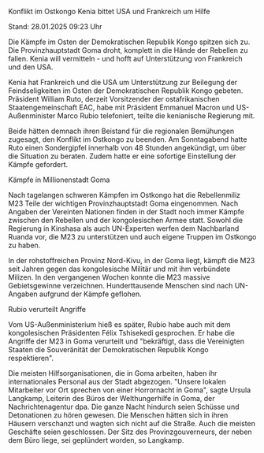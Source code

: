 
Konflikt im Ostkongo
Kenia bittet USA und Frankreich um Hilfe


Stand: 28.01.2025 09:23 Uhr


Die Kämpfe im Osten der Demokratischen Republik Kongo spitzen sich zu. Die Provinzhauptstadt Goma droht, komplett in die Hände der Rebellen zu fallen. Kenia will vermitteln - und hofft auf Unterstützung von Frankreich und den USA.



Kenia hat Frankreich und die USA um Unterstützung zur Beilegung der Feindseligkeiten im Osten der Demokratischen Republik Kongo gebeten. Präsident William Ruto, derzeit Vorsitzender der ostafrikanischen Staatengemeinschaft EAC, habe mit Präsident Emmanuel Macron und US-Außenminister Marco Rubio telefoniert, teilte die kenianische Regierung mit.


Beide hätten demnach ihren Beistand für die regionalen Bemühungen zugesagt, den Konflikt im Ostkongo zu beenden. Am Sonntagabend hatte Ruto einen Sondergipfel innerhalb von 48 Stunden angekündigt, um über die Situation zu beraten. Zudem hatte er eine sofortige Einstellung der Kämpfe gefordert. 



Kämpfe in Millionenstadt Goma


Nach tagelangen schweren Kämpfen im Ostkongo hat die Rebellenmiliz M23 Teile der wichtigen Provinzhauptstadt Goma eingenommen. Nach Angaben der Vereinten Nationen finden in der Stadt noch immer Kämpfe zwischen den Rebellen und der kongolesischen Armee statt. Sowohl die Regierung in Kinshasa als auch UN-Experten werfen dem Nachbarland Ruanda vor, die M23 zu unterstützen und auch eigene Truppen im Ostkongo zu haben.


In der rohstoffreichen Provinz Nord-Kivu, in der Goma liegt, kämpft die M23 seit Jahren gegen das kongolesische Militär und mit ihm verbündete Milizen. In den vergangenen Wochen konnte die M23 massive Gebietsgewinne verzeichnen. Hunderttausende Menschen sind nach UN-Angaben aufgrund der Kämpfe geflohen.

Rubio verurteilt Angriffe


Vom US-Außenministerium hieß es später, Rubio habe auch mit dem kongolesischen Präsidenten Félix Tshisekedi gesprochen. Er habe die Angriffe der M23 in Goma verurteilt und "bekräftigt, dass die Vereinigten Staaten die Souveränität der Demokratischen Republik Kongo respektieren". 


Die meisten Hilfsorganisationen, die in Goma arbeiten, haben ihr internationales Personal aus der Stadt abgezogen. "Unsere lokalen Mitarbeiter vor Ort sprechen von einer Horrornacht in Goma", sagte Ursula Langkamp, Leiterin des Büros der Welthungerhilfe in Goma, der Nachrichtenagentur dpa. Die ganze Nacht hindurch seien Schüsse und Detonationen zu hören gewesen. Die Menschen hätten sich in ihren Häusern verschanzt und wagten sich nicht auf die Straße. Auch die meisten Geschäfte seien geschlossen. Der Sitz des Provinzgouverneurs, der neben dem Büro liege, sei geplündert worden, so Langkamp.

